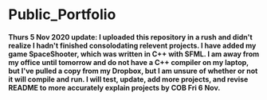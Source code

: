 # Public_Portfolio
#### Thurs 5 Nov 2020 update: I uploaded this repository in a rush and didn't realize I hadn't finished consolodating relevent projects. I have added my game SpaceShooter, which was written in C++ with SFML. I am away from my office until tomorrow and do not have a C++ compiler on my laptop, but I've pulled a copy from my Dropbox, but I am unsure of whether or not it will compile and run. I will test, update, add more projects, and revise README to more accurately explain projects by COB Fri 6 Nov. 
